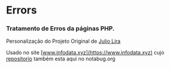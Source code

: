 # Errors
### Tratamento de Erros da páginas PHP. 

Personalização do Projeto Original de [Julio Lira](https://notabug.org/Jul10l1r4/Exemplos-API-http-memes)

Usado no site [www.infodata.xyz](https://www.infodata.xyz) cujo [repositorio](https://notabug.org/NicolasMCP/infodata.xyz) também esta aqui no notabug.org